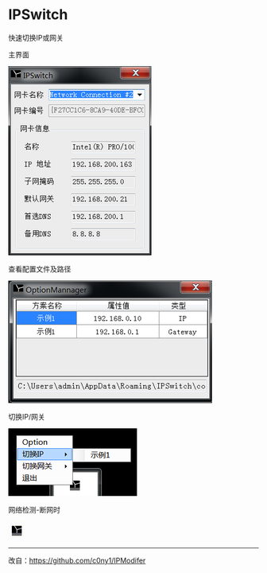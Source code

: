 # IPSwitch
快速切换IP或网关



主界面

![main](doc/main.png)

查看配置文件及路径

![option](doc/option.png)



切换IP/网关

![option](doc/notifyicon.png)



网络检测-断网时

![option](doc/check.gif)

---

改自：https://github.com/c0ny1/IPModifer
